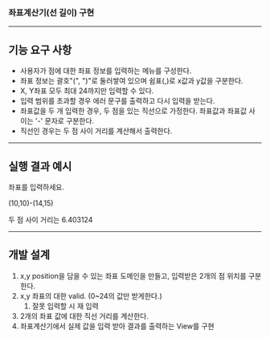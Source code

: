 ### 좌표계산기(선 길이) 구현
---
## 기능 요구 사항
* 사용자가 점에 대한 좌표 정보를 입력하는 메뉴를 구성한다.
* 좌표 정보는 괄호"(", ")"로 둘러쌓여 있으며 쉼표(,)로 x값과 y값을 구분한다.
* X, Y좌표 모두 최대 24까지만 입력할 수 있다.
* 입력 범위를 초과할 경우 에러 문구를 출력하고 다시 입력을 받는다.
* 좌표값을 두 개 입력한 경우, 두 점을 있는 직선으로 가정한다. 좌표값과 좌표값 사이는 '-' 문자로 구분한다.
* 직선인 경우는 두 점 사이 거리를 계산해서 출력한다.

---
## 실행 결과 예시
좌표를 입력하세요.

(10,10)-(14,15)

두 점 사이 거리는 6.403124


---
## 개발 설계
1. x,y position을 담을 수 있는 좌표 도메인을 만들고, 입력받은 2개의 점 위치를 구분한다.
2. x,y 좌표의 대한 valid. (0~24의 값만 받게한다.)
    1. 잘못 입력할 시 재 입력
3. 2개의 좌표 값에 대한 직선 거리를 계산한다.
4. 좌표계산기에서 실제 값을 입력 받아 결과를 출력하는 View를 구현


